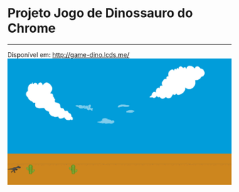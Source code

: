 # Projeto Jogo de Dinossauro do Chrome
_______________________________________________________________________

Disponível em: http://game-dino.lcds.me/
![Screenshoot](https://raw.githubusercontent.com/lcds90/bootcamp-js-projeto-jogo-dinossauro/main/img/screenshot.png?token=AKT7QT6LWSHXI72W6ZL3HPDAELZ2G)
